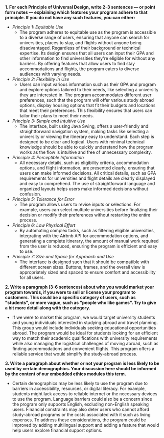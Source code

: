 **1. For each Principle of Universal Design, write 2-3 sentences — or point form notes — explaining which features your program adhere to that principle. If you do not have any such features, you can either:**

- _Principle 1: Equitable Use_
  - The program adheres to equitable use as the program is accessible to a diverse range of users, ensuring that anyone can search for universities, places to stay, and flights without anyone being disadvantaged. Regardless of their background or technical expertise. Its design ensures that all users can input their GPA and other information to find universities they're eligible for without any barriers. By offering features that allow users to find stay accommodations and flights, the program caters to diverse audiences with varying needs. 
- _Principle 2: Flexibility in Use_
  - Users can input various information such as their GPA and program and explore options tailored to their needs, like selecting a university they are interested in. The program accommodates different user preferences, such that the program will offer various study abroad options, display housing options that fit their budgets and locations that meet their preferences. This flexibility ensures that users can tailor their plans to meet their needs.
- _Principle 3: Simple and Intuitive Use_
  - The interface, built using Java Swing, offers a user-friendly and straightforward navigation system, making tasks like selecting a university or viewing the itinerary easy to understand. Each step is designed to be clear and logical. Users with minimal technical knowledge should be able to quickly understand how the program works as the flow is intuitive and free of unnecessary complexity.
- _Principle 4: Perceptible Information_
  - All necessary details, such as eligibility criteria, accommodation options, and flight information, are presented clearly, ensuring that users can make informed decisions. All critical details, such as GPA requirements for universities and flight details are clearly displayed and easy to comprehend. The use of straightforward language and organized layouts helps users make informed decisions without confusion.
- _Principle 5: Tolerance for Error_ 
  - The program allows users to revise inputs or selections. For example, users can select multiple universities before finalizing their decision or modify their preferences without restarting the entire process. 
- _Principle 6: Low Physical Effort_ 
  - By automating complex tasks, such as filtering eligible universities, integrating with the Airbnb API for accommodation options, and generating a complete itinerary, the amount of manual work required from the user is reduced, ensuring the program is efficient and easy to use.  
- _Principle 7: Size and Space for Approach and Use_
  - The interface is designed such that it should be compatible with different screen sizes. Buttons, frames, and the overall view is appropriately sized and spaced to ensure comfort and accessibility for all users. 


**2. Write a paragraph (3-6 sentences) about who you would market your program towards, if you were to sell or license your program to customers. This could be a specific category of users, such as "students", or more vague, such as "people who like games". Try to give a bit more detail along with the category.**
- If we were to market this program, we would target university students and young individuals interested in studying abroad and travel planning. This group would include individuals seeking educational opportunities abroad. The program would be ideal for students looking for an efficient way to match their academic qualifications with university requirements while also managing the logistical challenges of moving abroad, such as finding accommodations and convenient flights. This program offers a reliable service that would simplify the study-abroad process. 

**3. Write a paragraph about whether or not your program is less likely to be used by certain demographics. Your discussion here should be informed by the content of our embedded ethics modules this term.**
- Certain demographics may be less likely to use the program due to barriers in accessibility, resources, or digital literacy. For example, students might lack access to reliable internet or the necessary devices to use the program. Language barriers could also be a concern since the program only supports English, excluding non-English speaking users. Financial constraints may also deter users who cannot afford study-abroad programs or the costs associated with it such as living expenses. To address these considerations, the program could be improved by adding multilingual support and adding a feature that would help users explore financial support options.   
